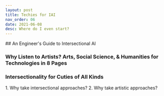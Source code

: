 ```yaml
---
layout: post
title: Techies for IAI
nav_order: 06
date: 2021-06-08
desc: Where do I even start?
---
```


<main class="zine">
<section class="zine-page page-1" markdown="1">
## An Engineer's Guide to Intersectional AI

### Why Listen to Artists? Arts, Social Science, & Humanities for Technologies in 8 Pages

### Intersectionality for Cuties of All Kinds

</section>
<section class="zine-page page-2" markdown="1">
  1. Why take intersectional approaches?
  2. Why take artistic approaches?


</section>
</main>